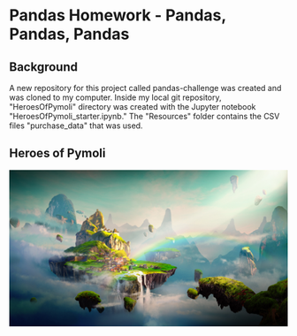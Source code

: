 # Pandas Homework - Pandas, Pandas, Pandas

## Background
A new repository for this project called pandas-challenge was created and was cloned to my computer.
Inside my local git repository, "HeroesOfPymoli" directory was created with the Jupyter notebook "HeroesOfPymoli_starter.ipynb."
The "Resources" folder contains the CSV files "purchase_data" that was used.

## Heroes of Pymoli

![](images/Fantasy_image.png)

